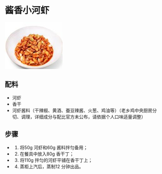 # 酱香小河虾

![酱香小河虾](../images/酱香小河虾.jpg)


## 配料

- 河虾
- 香干
- 河虾酱料（干辣椒、黄酒、蚕豆辣酱、火葱、鸡油等）（老乡鸡中央厨房分切、调理，详细成分与配比官方未公布，请依据个人口味适量调整）

## 步骤

- 1. 将50g 河虾和60g 酱料拌匀备用；
- 2. 在餐具中放入80g 香干丁；
- 3. 将110g 拌匀的河虾平铺在香干丁上；
- 4. 蒸柜上汽后，蒸制12 分钟出品。
